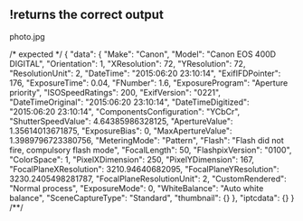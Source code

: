 ## !returns the correct output
photo.jpg

/* expected */
{
  "data": {
    "Make": "Canon",
    "Model": "Canon EOS 400D DIGITAL",
    "Orientation": 1,
    "XResolution": 72,
    "YResolution": 72,
    "ResolutionUnit": 2,
    "DateTime": "2015:06:20 23:10:14",
    "ExifIFDPointer": 176,
    "ExposureTime": 0.04,
    "FNumber": 1.6,
    "ExposureProgram": "Aperture priority",
    "ISOSpeedRatings": 200,
    "ExifVersion": "0221",
    "DateTimeOriginal": "2015:06:20 23:10:14",
    "DateTimeDigitized": "2015:06:20 23:10:14",
    "ComponentsConfiguration": "YCbCr",
    "ShutterSpeedValue": 4.64385986328125,
    "ApertureValue": 1.35614013671875,
    "ExposureBias": 0,
    "MaxApertureValue": 1.3989796723380756,
    "MeteringMode": "Pattern",
    "Flash": "Flash did not fire, compulsory flash mode",
    "FocalLength": 50,
    "FlashpixVersion": "0100",
    "ColorSpace": 1,
    "PixelXDimension": 250,
    "PixelYDimension": 167,
    "FocalPlaneXResolution": 3210.94640682095,
    "FocalPlaneYResolution": 3230.2405498281787,
    "FocalPlaneResolutionUnit": 2,
    "CustomRendered": "Normal process",
    "ExposureMode": 0,
    "WhiteBalance": "Auto white balance",
    "SceneCaptureType": "Standard",
    "thumbnail": {}
  },
  "iptcdata": {}
}
/**/